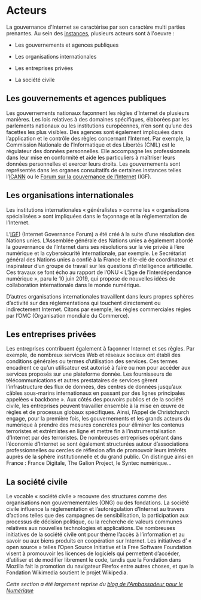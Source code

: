 # Acteurs

La gouvernance d'Internet se caractérise par son caractère multi parties prenantes. Au sein des [instances](Instances.md), plusieurs acteurs sont à l'oeuvre : 

- Les gouvernements et agences publiques

- Les organisations internationales

- Les entreprises privées

- La société civile



## Les gouvernements et agences publiques

Les gouvernements nationaux façonnent les règles d’Internet de plusieurs manières. Les lois relatives à des domaines spécifiques, élaborées par les parlements nationaux ou les institutions européennes, n’en sont qu’une des facettes les plus visibles.
Des agences sont également impliquées dans l’application et le contrôle des règles concernant l’Internet. Par exemple, la Commission Nationale de l’Informatique et des Libertés (CNIL) est le régulateur des données personnelles. Elle accompagne les professionnels dans leur mise en conformité et aide les particuliers à maîtriser leurs données personnelles et exercer leurs droits.
Les gouvernements sont représentés dans les organes consultatifs de certaines instances telles l’[ICANN](Instances/ICANN.md) ou le [Forum sur la gouvernance de l’Internet](Instances/IGF.md) (IGF).

## Les organisations internationales

Les institutions internationales « généralistes » comme les « organisations spécialisées » sont impliquées dans le façonnage et la réglementation de l’Internet.

L‘[IGF](Instances/IGF.md)) (Internet Governance Forum) a été créé à la suite d’une résolution des Nations unies. L’Assemblée générale des Nations unies a également abordé la gouvernance de l’Internet dans ses résolutions sur la vie privée à l’ère numérique et la cybersécurité internationale, par exemple.
Le Secrétariat général des Nations unies a confié à la France le rôle-clé de coordinateur et inspirateur d’un groupe de travail sur les questions d’intelligence artificielle. Ces travaux se font écho au rapport de l’ONU « L’âge de l’interdépendance numérique », paru le 10 juin 2019, qui propose de nouvelles idées de collaboration internationale dans le monde numérique.

D’autres organisations internationales travaillent dans leurs propres sphères d’activité sur des réglementations qui touchent directement ou indirectement Internet. Citons par exemple, les règles commerciales régies par l’OMC (Organisation mondiale du Commerce).

## Les entreprises privées

Les entreprises contribuent également à façonner Internet et ses règles. Par exemple, de nombreux services Web et réseaux sociaux ont établi des conditions générales ou termes d’utilisation des services. Ces termes encadrent ce qu’un utilisateur est autorisé à faire ou non pour accéder aux services proposés sur une plateforme donnée.
Les fournisseurs de télécommunications et autres prestataires de services gèrent l’infrastructure des flux de données, des centres de données jusqu’aux câbles sous-marins internationaux en passant par des lignes principales appelées « backbone ».
Aux côtés des pouvoirs publics et de la société civile, les entreprises peuvent travailler ensemble à la mise en œuvre de règles et de processus globaux spécifiques. Ainsi, l’Appel de Christchurch engage, pour la première fois, les gouvernements et les grands acteurs du numérique à prendre des mesures concrètes pour éliminer les contenus terroristes et extrémistes en ligne et mettre fin à l’instrumentalisation d’Internet par des terroristes.
De nombreuses entreprises opérant dans l’économie d’Internet se sont également structurées autour d’associations professionnelles ou cercles de réflexion afin de promouvoir leurs intérêts auprès de la sphère institutionnelle et du grand public. On distingue ainsi en France : France Digitale, The Galion Project, le Syntec numérique…

## La société civile

Le vocable « société civile » recouvre des structures comme des organisations non gouvernementales (ONG) ou des fondations. La société civile influence la réglementation et l’autorégulation d’Internet au travers d’actions telles que des campagnes de sensibilisation, la participation aux processus de décision politique, ou la recherche de valeurs communes relatives aux nouvelles technologies et applications.
De nombreuses initiatives de la société civile ont pour thème l’accès à l’information et au savoir ou aux biens produits en coopération sur Internet. Les initiatives d’ « open source » telles l’Open Source Initiative et la Free Software Foundation visent à promouvoir les licences de logiciels qui permettent d’accéder, d’utiliser et de modifier librement le code, tandis que la Fondation dans Mozilla fait la promotion du navigateur Firefox entre autres choses, et que la Fondation Wikimedia soutient le projet Wikipedia.

_Cette section a été largement reprise du [blog de l'Ambassadeur pour le Numérique](https://www.diplomatie.gouv.fr/fr/politique-etrangere-de-la-france/diplomatie-numerique/gouvernance-d-internet-quels-enjeux/)_